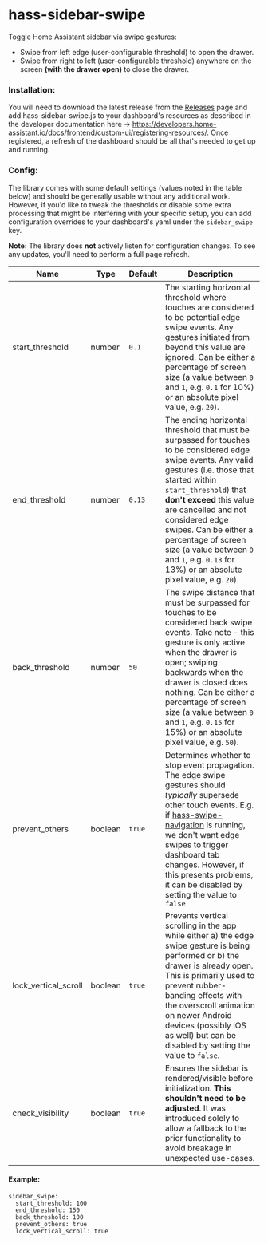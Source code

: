 # hass-sidebar-swipe

Toggle Home Assistant sidebar via swipe gestures:

- Swipe from left edge (user-configurable threshold) to open the drawer.
- Swipe from right to left (user-configurable threshold) anywhere on the screen **(with the drawer open)** to close the drawer.

### Installation:

You will need to download the latest release from the [Releases](https://github.com/breakthestatic/hass-sidebar-swipe/releases) page and add hass-sidebar-swipe.js to your dashboard's resources as described in the developer documentation here -> https://developers.home-assistant.io/docs/frontend/custom-ui/registering-resources/. Once registered, a refresh of the dashboard should be all that's needed to get up and running.

### Config:

The library comes with some default settings (values noted in the table below) and should be generally usable without any additional work. However, if you'd like to tweak the thresholds or disable some extra processing that might be interfering with your specific setup, you can add configuration overrides to your dashboard's yaml under the `sidebar_swipe` key.

**Note:** The library does **not** actively listen for configuration changes. To see any updates, you'll need to perform a full page refresh.

| Name                 | Type    | Default | Description                                                                                                                                                                                                                                                                                                                                                                                      |
| -------------------- | ------- | ------- | ------------------------------------------------------------------------------------------------------------------------------------------------------------------------------------------------------------------------------------------------------------------------------------------------------------------------------------------------------------------------------------------------ |
| start_threshold      | number  | `0.1`   | The starting horizontal threshold where touches are considered to be potential edge swipe events. Any gestures initiated from beyond this value are ignored. Can be either a percentage of screen size (a value between `0` and `1`, e.g. `0.1` for 10%) or an absolute pixel value, e.g. `20`).                                                                                                 |
| end_threshold        | number  | `0.13`  | The ending horizontal threshold that must be surpassed for touches to be considered edge swipe events. Any valid gestures (i.e. those that started within `start_threshold`) that **don't exceed** this value are cancelled and not considered edge swipes. Can be either a percentage of screen size (a value between `0` and `1`, e.g. `0.13` for 13%) or an absolute pixel value, e.g. `20`). |
| back_threshold       | number  | `50`    | The swipe distance that must be surpassed for touches to be considered back swipe events. Take note - this gesture is only active when the drawer is open; swiping backwards when the drawer is closed does nothing. Can be either a percentage of screen size (a value between `0` and `1`, e.g. `0.15` for 15%) or an absolute pixel value, e.g. `50`).                                        |
| prevent_others       | boolean | `true`  | Determines whether to stop event propagation. The edge swipe gestures should _typically_ supersede other touch events. E.g. if [hass-swipe-navigation](https://github.com/zanna-37/hass-swipe-navigation) is running, we don't want edge swipes to trigger dashboard tab changes. However, if this presents problems, it can be disabled by setting the value to `false`                         |
| lock_vertical_scroll | boolean | `true`  | Prevents vertical scrolling in the app while either a) the edge swipe gesture is being performed or b) the drawer is already open. This is primarily used to prevent rubber-banding effects with the overscroll animation on newer Android devices (possibly iOS as well) but can be disabled by setting the value to `false`.                                                                   |
| check_visibility     | boolean | `true`  | Ensures the sidebar is rendered/visible before initialization. **This shouldn't need to be adjusted**. It was introduced solely to allow a fallback to the prior functionality to avoid breakage in unexpected use-cases.                                                                                                                                                                        |

#### Example:

```
sidebar_swipe:
  start_threshold: 100
  end_threshold: 150
  back_threshold: 100
  prevent_others: true
  lock_vertical_scroll: true
```
